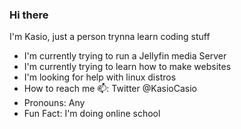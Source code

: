 ### Hi there 
I'm Kasio, just a person trynna learn coding stuff
- I'm currently trying to run a Jellyfin media Server
- I'm currently trying to learn how to make websites
- I'm looking for help with linux distros
- How to reach me 📫: Twitter @KasioCasio
- Pronouns: Any
- Fun Fact: I'm doing online school
<!--
**kxssiopeia/kxssiopeia** is a ✨ _special_ ✨ repository because its `README.md` (this file) appears on your GitHub profile.

Here are some ideas to get you started:

- 🔭 I’m currently working on ...
- 🌱 I’m currently learning ...
- 👯 I’m looking to collaborate on ...
- 🤔 I’m looking for help with ...
- 💬 Ask me about ...
- 📫 How to reach me: ...
- 😄 Pronouns: ...
- ⚡ Fun fact: ...
-->
